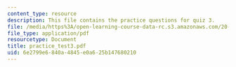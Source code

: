 ```yaml
---
content_type: resource
description: This file contains the practice questions for quiz 3.
file: /media/https%3A/open-learning-course-data-rc.s3.amazonaws.com/20-104j-chemicals-in-the-environment-toxicology-and-public-health-be-104j-spring-2005/6e2799e6840a4845e0a625b147680210_practice_test3.pdf
file_type: application/pdf
resourcetype: Document
title: practice_test3.pdf
uid: 6e2799e6-840a-4845-e0a6-25b147680210
---
```

